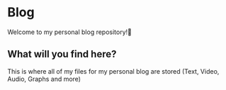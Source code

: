 # Blog
Welcome to my personal blog repository!🙂

## What will you find here?
This is where all of my files for my personal blog are stored (Text, Video, Audio, Graphs and more)
